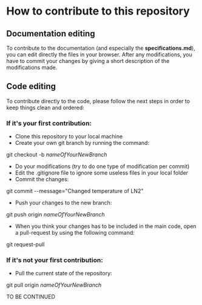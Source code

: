 # How to contribute to this repository
## Documentation editing

To contribute to the documentation (and especially the **specifications.md**), you can edit directly the files in your browser. After any modifications, you have to commit your changes by giving a short description of the modifications made. 


## Code editing
To contribute directly to the code, please follow the next steps in order to keep things clean and ordered:

### If it's your first contribution:

* Clone this repository to your local machine
* Create your own git branch by running the command:

>
git checkout -b *nameOfYourNewBranch*

* Do your modifications (try to do one type of modification per commit)
* Edit the .gitignore file to ignore some useless files in your local folder
* Commit the changes:

>
git commit --message="Changed temperature of LN2"

* Push your changes to the new branch:

>
git push origin *nameOfYourNewBranch*

* When you think your changes has to be included in the main code, open a pull-request by using the following command:

>
git request-pull


### If it's not your first contribution:

* Pull the current state of the repository:

>
git pull origin *nameOfYourNewBranch*

TO BE CONTINUED
